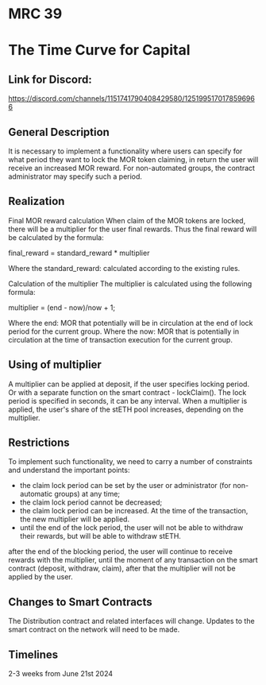 # MRC 39

# The Time Curve for Capital

## Link for Discord: 
https://discord.com/channels/1151741790408429580/1251995170178596966

## General Description
It is necessary to implement a functionality where users can specify for what period they want to lock the MOR token claiming, in return the user will receive an increased MOR reward.
For non-automated groups, the contract administrator may specify such a period.

## Realization
Final MOR reward calculation
When  claim of  the MOR tokens are locked, there will be a multiplier for the user final rewards. Thus the final reward will be calculated by the formula:

final_reward = standard_reward * multiplier

Where the standard_reward: calculated according to the existing rules.

Calculation of the multiplier
The multiplier is calculated using the following formula:

multiplier = (end - now)/now + 1;

Where the end: MOR that potentially will be in circulation at the end of lock period for the current group.
Where the now: MOR that is potentially in circulation at the time of transaction execution for the current group.

## Using of multiplier
A multiplier can be applied at deposit, if the user specifies locking period. Or with a separate function on the smart contract - lockClaim(). The lock period is specified in seconds, it can be any interval.
When a multiplier is applied, the user's share of the stETH pool increases, depending on the multiplier.

## Restrictions
To implement such functionality, we need to carry a number of constraints and understand the important points:
- the claim lock period can be set by the user or administrator (for non-automatic groups) at any time;
- the claim lock period cannot be decreased; 
- the claim lock period can be increased. At the time of the transaction, the new multiplier will be applied.
- until the end of the lock period, the user will not be able to withdraw their rewards, but will be able to withdraw stETH.

after the end of the blocking period, the user will continue to receive rewards with the multiplier, until the moment of any transaction on the smart contract (deposit, withdraw, claim), after that the multiplier will not be applied by the user.

## Changes to Smart Contracts
The Distribution contract and related interfaces will change. Updates to the smart contract on the network will need to be made.

## Timelines
2-3 weeks from June 21st 2024
